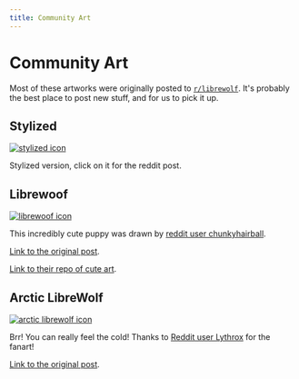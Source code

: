 ```yaml
---
title: Community Art
---
```


# Community Art

Most of these artworks were originally posted to
[`r/librewolf`](https://www.reddit.com/r/LibreWolf/). It's probably the best
place to post new stuff, and for us to pick it up.

## Stylized

<a href="https://www.reddit.com/r/LibreWolf/comments/t8mw4j/quick_draft_of_new_icon_design_with_very_basic/"><img src="https://i.redd.it/757hbx8sd4m81.jpg" alt="stylized icon"/></a>

Stylized version, click on it for the reddit post.

## Librewoof

<a href="https://www.reddit.com/r/LibreWolf/comments/qk5jiv/i_like_cute_icons_so_ima_leave_this_here/">
    <img src="https://raw.githubusercontent.com/chunkyhairball/cute-icons/main/librewoof/Librewoof.svg" alt="librewoof icon"/>
</a>

This incredibly cute puppy was drawn by
[reddit user chunkyhairball](https://reddit.com/user/chunkyhairball).

[Link to the original post](https://www.reddit.com/r/LibreWolf/comments/qk5jiv/i_like_cute_icons_so_ima_leave_this_here/).

[Link to their repo of cute art](https://github.com/chunkyhairball/cute-icons/).

## Arctic LibreWolf

<a href="https://www.reddit.com/r/LibreWolf/comments/pewxry/fanart/">
    <img src="https://preview.redd.it/tgaehw7lulk71.png?width=1080&format=png&auto=webp&s=e01840e31d9351c3b89c3af292aa367f42a783ee" alt="arctic librewolf icon"/>
</a>

Brr! You can really feel the cold! Thanks to
[Reddit user Lythrox](https://reddit.com/user/Lythrox) for the fanart!

[Link to the original post](https://www.reddit.com/r/LibreWolf/comments/pewxry/fanart/).
